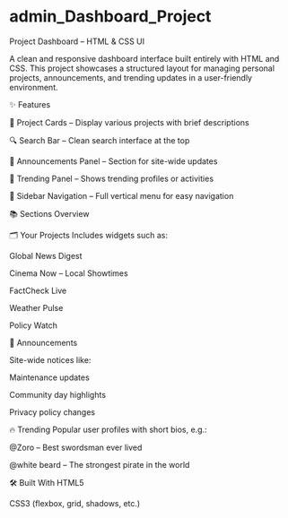 # admin_Dashboard_Project
Project Dashboard – HTML & CSS UI

A clean and responsive dashboard interface built entirely with HTML and CSS. This project showcases a structured layout for managing personal projects, announcements, and trending updates in a user-friendly environment.

✨ Features

📁 Project Cards – Display various projects with brief descriptions

🔍 Search Bar – Clean search interface at the top

📢 Announcements Panel – Section for site-wide updates

🌟 Trending Panel – Shows trending profiles or activities

📘 Sidebar Navigation – Full vertical menu for easy navigation

📚 Sections Overview

🗂 Your Projects
Includes widgets such as:

Global News Digest

Cinema Now – Local Showtimes

FactCheck Live

Weather Pulse

Policy Watch

📢 Announcements

Site-wide notices like:

Maintenance updates

Community day highlights

Privacy policy changes

🔥 Trending
Popular user profiles with short bios, e.g.:

@Zoro – Best swordsman ever lived

@white beard – The strongest pirate in the world

🛠️ Built With
HTML5

CSS3 (flexbox, grid, shadows, etc.)
